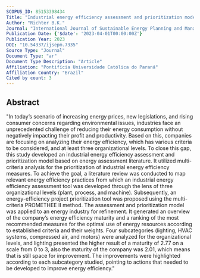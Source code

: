 ```yaml
---
SCOPUS_ID: 85153398434
Title: "Industrial energy efficiency assessment and prioritization model: An approach based on multi-criteria method PROMETHEE"
Author: "Richter B.K."
Journal: "International Journal of Sustainable Energy Planning and Management"
Publication Date: {'$date': '2023-04-01T00:00:00Z'}
Publication Year: 2023
DOI: "10.54337/ijsepm.7335"
Source Type: "Journal"
Document Type: "ar"
Document Type Description: "Article"
Affiliation: "Pontifícia Universidade Católica do Paraná"
Affiliation Country: "Brazil"
Cited by count: 3
---
```


## Abstract
"In today’s scenario of increasing energy prices, new legislations, and rising consumer concerns regarding environmental issues, industries face an unprecedented challenge of reducing their energy consumption without negatively impacting their profit and productivity. Based on this, companies are focusing on analyzing their energy efficiency, which has various criteria to be considered, and at least three organizational levels. To close this gap, this study developed an industrial energy efficiency assessment and prioritization model based on energy assessment literature. It utilized multi-criteria analysis for the prioritization of industrial energy efficiency measures. To achieve the goal, a literature review was conducted to map relevant energy efficiency practices from which an industrial energy efficiency assessment tool was developed through the lens of three organizational levels (plant, process, and machine). Subsequently, an energy-efficiency project prioritization tool was proposed using the multi-criteria PROMETHEE II method. The assessment and prioritization model was applied to an energy industry for refinement. It generated an overview of the company’s energy efficiency maturity and a ranking of the most recommended measures for the optimal use of energy resources according to established criteria and their weights. Four subcategories (lighting, HVAC systems, compressed air, and motors) were analyzed for the organizational levels, and lighting presented the higher result of a maturity of 2.77 on a scale from 0 to 3, also the maturity of the company was 2.01, which means that is still space for improvement. The improvements were highlighted according to each subcategory studied, pointing to actions that needed to be developed to improve energy efficiency."
